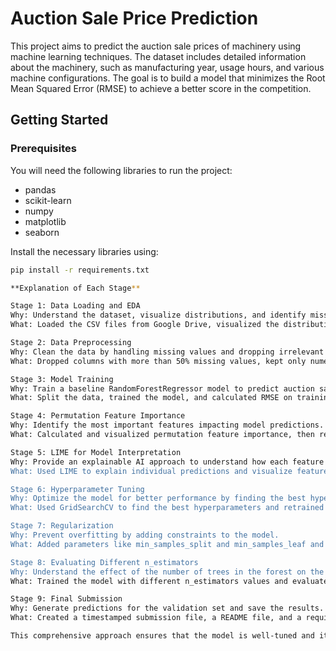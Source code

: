 # Auction Sale Price Prediction

This project aims to predict the auction sale prices of machinery using machine learning techniques. The dataset includes detailed information about the machinery, such as manufacturing year, usage hours, and various machine configurations. The goal is to build a model that minimizes the Root Mean Squared Error (RMSE) to achieve a better score in the competition.

## Getting Started

### Prerequisites

You will need the following libraries to run the project:

- pandas
- scikit-learn
- numpy
- matplotlib
- seaborn

Install the necessary libraries using:

```sh
pip install -r requirements.txt

**Explanation of Each Stage**

Stage 1: Data Loading and EDA
Why: Understand the dataset, visualize distributions, and identify missing values.
What: Loaded the CSV files from Google Drive, visualized the distribution of the target variable, and calculated the correlation matrix.

Stage 2: Data Preprocessing
Why: Clean the data by handling missing values and dropping irrelevant columns to prepare for modeling.
What: Dropped columns with more than 50% missing values, kept only numeric columns, and filled remaining missing values with the median.

Stage 3: Model Training
Why: Train a baseline RandomForestRegressor model to predict auction sale prices.
What: Split the data, trained the model, and calculated RMSE on training and validation sets.

Stage 4: Permutation Feature Importance
Why: Identify the most important features impacting model predictions.
What: Calculated and visualized permutation feature importance, then retrained the model after dropping the least important features.

Stage 5: LIME for Model Interpretation
Why: Provide an explainable AI approach to understand how each feature impacts the model's predictions.
What: Used LIME to explain individual predictions and visualize feature importance.

Stage 6: Hyperparameter Tuning
Why: Optimize the model for better performance by finding the best hyperparameters.
What: Used GridSearchCV to find the best hyperparameters and retrained the model with those parameters.

Stage 7: Regularization
Why: Prevent overfitting by adding constraints to the model.
What: Added parameters like min_samples_split and min_samples_leaf and evaluated the model.

Stage 8: Evaluating Different n_estimators
Why: Understand the effect of the number of trees in the forest on the model's performance.
What: Trained the model with different n_estimators values and evaluated RMSE.

Stage 9: Final Submission
Why: Generate predictions for the validation set and save the results.
What: Created a timestamped submission file, a README file, and a requirements file.

This comprehensive approach ensures that the model is well-tuned and its performance is well-understood, with thorough documentation of each step.





